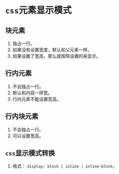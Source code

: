 # `css`元素显示模式

## 块元素

1. 独占一行。
2. 如果没有设置宽度，默认和父元素一样。
3. 如果设置了宽高，那么就按照设置的来显示。

## 行内元素

1. 不会独占一行。
2. 默认和内容一样宽。
3. 行内元素不能设置宽高。

## 行内块元素

1. 不会独占一行。
2. 可以设置宽高。

## `css`显示模式转换

1. 格式： `display: block | inline | inline-block;`


